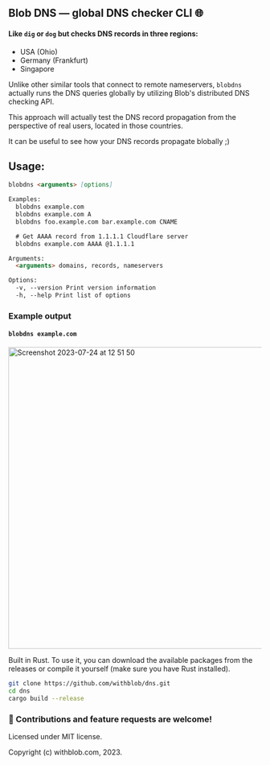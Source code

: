 ## Blob DNS — global DNS checker CLI 🌐

#### Like `dig` or `dog` but checks DNS records in three regions:
* USA (Ohio)
* Germany (Frankfurt)
* Singapore

Unlike other similar tools that connect to remote nameservers, `blobdns` actually runs the DNS queries globally by utilizing Blob's distributed DNS checking API. 

This approach will actually test the DNS record propagation from the perspective of real users, located in those countries.

It can be useful to see how your DNS records propagate blobally ;) 

## Usage:
```md
blobdns <arguments> [options]

Examples:
  blobdns example.com
  blobdns example.com A
  blobdns foo.example.com bar.example.com CNAME

  # Get AAAA record from 1.1.1.1 Cloudflare server
  blobdns example.com AAAA @1.1.1.1

Arguments:
  <arguments> domains, records, nameservers

Options:
  -v, --version Print version information
  -h, --help Print list of options
```

### Example output

#### `blobdns example.com`

<img width="600" alt="Screenshot 2023-07-24 at 12 51 50" src="https://github.com/withblob/dns/assets/139460414/8bf6e40d-ccfa-4e08-a82f-e934c66bd2e3">


Built in Rust. To use it, you can download the available packages from the releases or compile it yourself (make sure you have Rust installed).

```sh
git clone https://github.com/withblob/dns.git
cd dns
cargo build --release
```
### 💚 Contributions and feature requests are welcome!

Licensed under MIT license.

Copyright (c) withblob.com, 2023.
